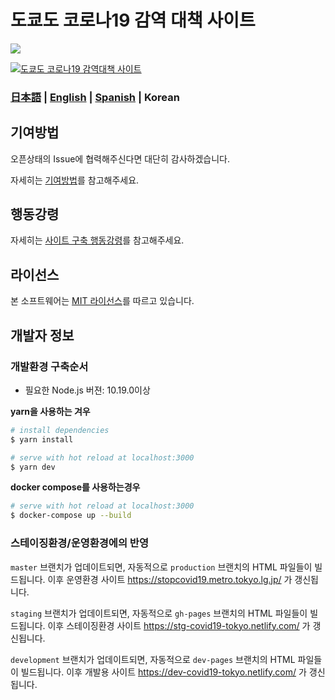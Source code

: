 # 도쿄도 코로나19 감역 대책 사이트

![](https://github.com/tokyo-metropolitan-gov/covid19/workflows/production%20deploy/badge.svg)

[![도쿄도 코로나19 감역대책 사이트](https://user-images.githubusercontent.com/1301149/75629392-1d19d900-5c25-11ea-843d-2d4376e3a560.png)](https://stopcovid19.metro.tokyo.lg.jp/)

### [日本語](./README.md) | [English](./README_EN.md) | [Spanish](./README_ES.md) | Korean

## 기여방법
오픈상태의 Issue에 협력해주신다면 대단히 감사하겠습니다.

자세히는 [기여방법](./.github/CONTRIBUTING_KO.md)를 참고해주세요.


## 행동강령
자세히는 [사이트 구축 행동강령](./.github/CODE_OF_CONDUCT_KO.md)를 참고해주세요.


## 라이선스
본 소프트웨어는 [MIT 라이선스](./LICENSE.txt)를 따르고 있습니다.

## 개발자 정보

### 개발환경 구축순서

- 필요한 Node.js 버젼: 10.19.0이상

**yarn을 사용하는 겨우**
``` bash
# install dependencies
$ yarn install

# serve with hot reload at localhost:3000
$ yarn dev
```

**docker compose를 사용하는경우**
```bash
# serve with hot reload at localhost:3000
$ docker-compose up --build
```

### 스테이징환경/운영환경에의 반영

`master` 브랜치가 업데이트되면, 자동적으로  `production` 브랜치의 HTML 파일들이 빌드됩니다. 이후 운영환경 사이트 https://stopcovid19.metro.tokyo.lg.jp/ 가 갱신됩니다.

`staging` 브랜치가 업데이트되면, 자동적으로  `gh-pages` 브랜치의 HTML 파일들이 빌드됩니다. 이후 스테이징환경 사이트 https://stg-covid19-tokyo.netlify.com/ 가 갱신됩니다.

`development` 브랜치가 업데이트되면, 자동적으로  `dev-pages` 브랜치의 HTML 파일들이 빌드됩니다. 이후 개발용 사이트 https://dev-covid19-tokyo.netlify.com/ 가 갱신됩니다.
